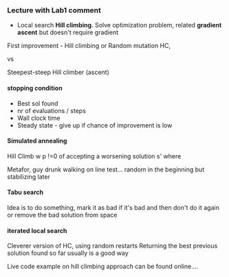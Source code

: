 ### Lecture with Lab1 comment

- Local search
**Hill climbing**. Solve optimization problem, related **gradient ascent** but doesn't require gradient

First improvement - Hill climbing or Random mutation HC,

vs

Steepest-steep Hill climber (ascent) 


#### stopping condition
- Best sol found
- nr of evaluations / steps
- Wall clock time
- Steady state - give up if chance of improvement is low

#### Simulated annealing
Hill Climb w p !=0 of accepting a worsening solution s' where 

Metafor, guy drunk walking on line test... random in the beginning but stabilizing later


#### Tabu search
Idea is to do something, mark it as bad if it's bad and then don't do it again or remove the bad solution from space

#### iterated local search

Cleverer version of HC, using random restarts
Returning the best previous solution found so far usually is a good way


Live code example on hill climbing approach can be found online....

